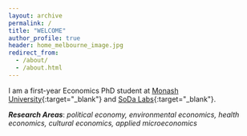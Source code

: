 ```yaml
---
layout: archive
permalink: /
title: "WELCOME"
author_profile: true
header: home_melbourne_image.jpg
redirect_from: 
  - /about/
  - /about.html
---
```


I am a first-year Economics PhD student at [Monash University](https://www.monash.edu/business/home){:target="_blank"} and [SoDa Labs](https://www.monash.edu/business/impact-labs/soda-labs){:target="_blank"}.  

***Research Areas***: *political economy, environmental economics, health economics, cultural economics, applied microeconomics*
